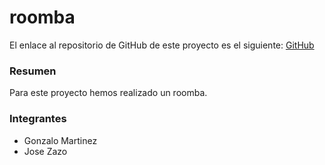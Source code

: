 # roomba

El enlace al repositorio de GitHub de este proyecto es el siguiente: [GitHub](https://github.com/GonzaloGmv/roomba.git)

### Resumen

Para este proyecto hemos realizado un roomba.

### Integrantes

- Gonzalo Martinez
- Jose Zazo
